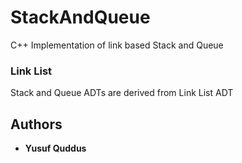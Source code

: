 # StackAndQueue

C++ Implementation of link based Stack and Queue

### Link List
Stack and Queue ADTs are derived from Link List ADT

## Authors

* **Yusuf Quddus**
